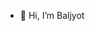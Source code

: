- 👋 Hi, I’m Baljyot


<!---
baljyot25/baljyot25 is a ✨ special ✨ repository because its `README.md` (this file) appears on your GitHub profile.
You can click the Preview link to take a look at your changes.
--->
